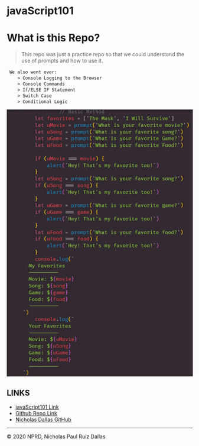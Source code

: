 # javaScript101

# What is this Repo?
> This repo was just a practice repo so that we could understand the use of prompts and how to use it. 
```
 We also went over:
    > Console Logging to the Browser
    > Console Commands
    > If/ELSE IF Statement
    > Switch Case
    > Conditional Logic
```

![myPage example](./photos/myPage.png)


## LINKS

- [javaScript101 Link](https://nicholasd-uci.github.io/javaScript101/index.html)
- [Github Repo Link](https://github.com/nicholasd-uci/javaScript101)
- [Nicholas Dallas GitHub](https://github.com/nicholasd-uci)

- - -
© 2020 NPRD, Nicholas Paul Ruiz Dallas